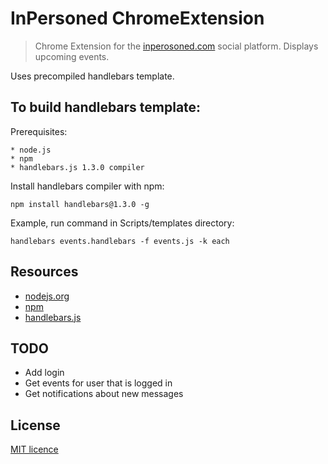 InPersoned ChromeExtension
===============

> Chrome Extension for the [inperosoned.com](http://inpersoned.com) social platform. Displays upcoming events.

Uses precompiled handlebars template.

## To build handlebars template:

Prerequisites:

	* node.js
	* npm
	* handlebars.js 1.3.0 compiler

Install handlebars compiler with npm:

	npm install handlebars@1.3.0 -g

Example, run command in Scripts/templates directory:
	
	handlebars events.handlebars -f events.js -k each


## Resources

  - [nodejs.org](http://nodejs.org/)
  - [npm](http://npmjs.org/)
  - [handlebars.js](http://handlebarsjs.com/)

## TODO

  - Add login
  - Get events for user that is logged in
  - Get notifications about new messages

## License
[MIT licence](http://opensource.org/licenses/MIT)
